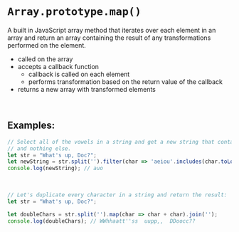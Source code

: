# `Array.prototype.map()`

A built in JavaScript array method that iterates over each element in an array and return an array containing the result of any transformations performed on the element.

- called on the array
- accepts a callback function
  - callback is called on each element 
  - performs transformation based on the return value of the callback
- returns a new array with transformed elements

<br>

## Examples:

```JavaScript
// Select all of the vowels in a string and get a new string that contains all of those vowels, 
// and nothing else.
let str = "What's up, Doc?";
let newString = str.split('').filter(char => 'aeiou'.includes(char.toLowerCase())).join('');
console.log(newString); // auo
```

<br>

```JavaScript
// Let's duplicate every character in a string and return the result:
let str = "What's up, Doc?";

let doubleChars = str.split('').map(char => char + char).join('');
console.log(doubleChars); // WWhhaatt''ss  uupp,,  DDoocc??
```